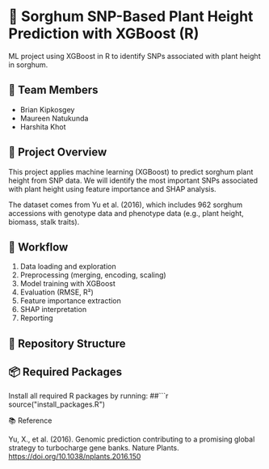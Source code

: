 # 🌾 Sorghum SNP-Based Plant Height Prediction with XGBoost (R)
ML project using XGBoost in R to identify SNPs associated with plant height in sorghum.



## 👥 Team Members
- Brian Kipkosgey
- Maureen Natukunda
- Harshita Khot

## 📌 Project Overview
This project applies machine learning (XGBoost) to predict sorghum plant height from SNP data. We will identify the most important SNPs associated with plant height using feature importance and SHAP analysis.

The dataset comes from Yu et al. (2016), which includes 962 sorghum accessions with genotype data and phenotype data (e.g., plant height, biomass, stalk traits).

## 🔁 Workflow
1. Data loading and exploration
2. Preprocessing (merging, encoding, scaling)
3. Model training with XGBoost
4. Evaluation (RMSE, R²)
5. Feature importance extraction
6. SHAP interpretation
7. Reporting

## 📁 Repository Structure



## 📦 Required Packages
Install all required R packages by running:
##```r
source("install_packages.R")


📚 Reference

Yu, X., et al. (2016). Genomic prediction contributing to a promising global strategy to turbocharge gene banks. Nature Plants. https://doi.org/10.1038/nplants.2016.150


